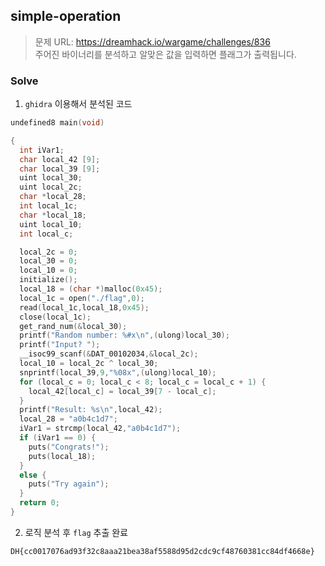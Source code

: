 ## simple-operation

> 문제 URL: https://dreamhack.io/wargame/challenges/836  
> 주어진 바이너리를 분석하고 알맞은 값을 입력하면 플래그가 출력됩니다.

### Solve

1. `ghidra` 이용해서 분석된 코드

```c
undefined8 main(void)

{
  int iVar1;
  char local_42 [9];
  char local_39 [9];
  uint local_30;
  uint local_2c;
  char *local_28;
  int local_1c;
  char *local_18;
  uint local_10;
  int local_c;

  local_2c = 0;
  local_30 = 0;
  local_10 = 0;
  initialize();
  local_18 = (char *)malloc(0x45);
  local_1c = open("./flag",0);
  read(local_1c,local_18,0x45);
  close(local_1c);
  get_rand_num(&local_30);
  printf("Random number: %#x\n",(ulong)local_30);
  printf("Input? ");
  __isoc99_scanf(&DAT_00102034,&local_2c);
  local_10 = local_2c ^ local_30;
  snprintf(local_39,9,"%08x",(ulong)local_10);
  for (local_c = 0; local_c < 8; local_c = local_c + 1) {
    local_42[local_c] = local_39[7 - local_c];
  }
  printf("Result: %s\n",local_42);
  local_28 = "a0b4c1d7";
  iVar1 = strcmp(local_42,"a0b4c1d7");
  if (iVar1 == 0) {
    puts("Congrats!");
    puts(local_18);
  }
  else {
    puts("Try again");
  }
  return 0;
}
```

2. 로직 분석 후 `flag` 추출 완료

```bash
DH{cc0017076ad93f32c8aaa21bea38af5588d95d2cdc9cf48760381cc84df4668e}
```
